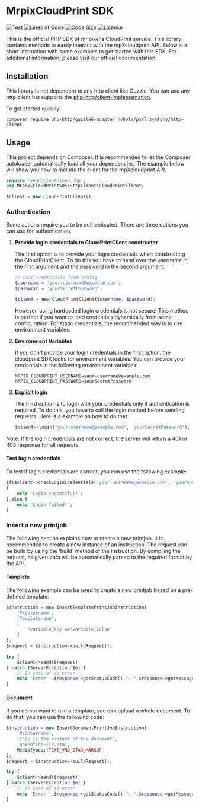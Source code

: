 # MrpixCloudPrint SDK

![Test](https://github.com/mr-pixel-kg/mrpixcloudprint-sdk/actions/workflows/test.yml/badge.svg)
![Lines of Code](https://img.shields.io/tokei/lines/github/mr-pixel-kg/mrpixcloudprint-sdk?label=lines%20of%20code)
![Code Size](https://shields.io/github/languages/code-size/mr-pixel-kg/mrpixcloudprint-sdk)
![License](https://img.shields.io/github/license/mr-pixel-kg/mrpixcloudprint-sdk)

This is the official PHP SDK of mr.pixel's CloudPrint service. This library contains methods to easily interact with the
mpXcloudprint API. Below is a short instruction with some examples to get started with this SDK. For additional 
information, please visit our official documentation.

## Installation
This library is not dependent to any http client like Guzzle. You can use any http client hat supports the 
[php-http/client-implementation](https://packagist.org/providers/php-http/client-implementation).

To get started quickly:

```
composer require php-http/guzzle6-adapter nyholm/psr7 symfony/http-client
```

## Usage
This project depends on Composer. It is recommended to let the Composer autoloader automatically load all your 
dependencies. The example below will show you how to include the client for the mpXcloudprint API.

```php
require 'vendor/autoload.php';
use Mrpix\CloudPrintSDK\HttpClient\CloudPrintClient;

$client = new CloudPrintClient();
```
### Authentication
Some actions require you to be authenticated. There are three options you can use for authentication.

1. **Provide login credentials to CloudPrintClient constructor**

    The first option is to provide your login credentials when constructing the CloudPrintClient.
    To do this you have to hand over the username in the first argument and the password in the 
    second argument.
    
    ```php
    // Load credentials from config
    $username = 'your-username@example.com';
    $password = 'yourSecretPassword';
    
    $client = new CloudPrintClient($username, $password);
    ```
   
   However, using hardcoded login credentials is not secure. This method is perfect if you want to load credentials 
   dynamically from some configuration. For static credentials, the recommended way is to use environment variables.

2. **Environment Variables**

    If you don't provide your login credentials in the first option, the cloudprint SDK looks for environment variables.
    You can provide your credentials in the following environment variables:
    
    ```
    MRPIX_CLOUDPRINT_USERNAME=your-username@example.com
    MRPIX_CLOUDPRINT_PASSWORD=yourSecretPassword
    ```

3. **Explicit login**

    The third option is to login with your credentials only if authentication is required.
    To do this, you have to call the login method before sending requests.
    Here is a example on how to do that:
    
    ```php
    $client->login('your-username@example.com', 'yourSecretPassword');
    ```

Note: If the login credentials are not correct, the server will return a 401 or 403 response for all requests.

#### Test login credentials
To test if login credentials are correct, you can use the following example:

```php
if($client->checkLoginCredentials('your-username@example.com', 'yourSecretPassword'))
{
    echo 'Login successful!';
} else {
    echo 'Login failed!';
}
```

### Insert a new printjob
The following section explains how to create a new printjob. It is recommended to create a new instance of an instruction.
The request can be build by using the 'build' method of the instruction. By compiling the request, all given data will be 
automatically parsed to the required format by the API.

#### Template
The following example can be used to create a new printjob based on a pre-defined template:

```php
$instruction = new InsertTemplatePrintJobInstruction(
    'Printername', 
    'Templatename',
    [
        'variable_key'=>'variable_value'
    ]
);
$request = $instruction->buildRequest();

try {
    $client->send($request);
} catch (ServerException $e) {
    // In case of an error
    echo 'Error '.$response->getStatusCode().": ".$response->getMessage();
}
```

#### Document
If you do not want to use a template, you can upload a whole document. To do that, you can use the following code:

```php
$instruction = new InsertDocumentPrintJobInstruction(
    'Printername', 
    'This is the content of the document', 
    'nameOfTheFile.stm', 
    MediaTypes::TEXT_VND_STAR_MARKUP
);
$request = $instruction->buildRequest();

try {
    $client->send($request);
} catch (ServerException $e) {
    // In case of an error
    echo 'Error '.$response->getStatusCode().": ".$response->getMessage();
}
```